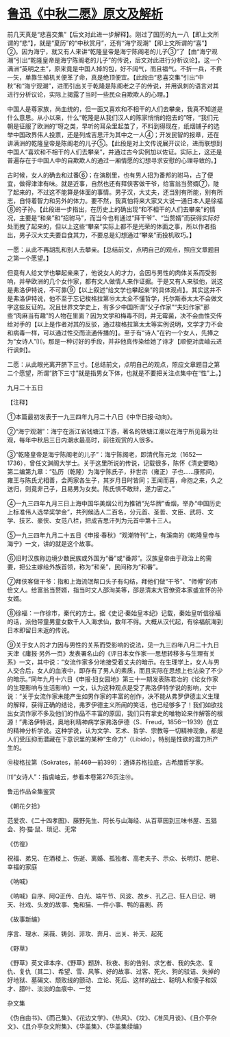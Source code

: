 # [鲁迅《中秋二愿》原文及解析](https://www.vrrw.net/wx/8533.html)

前几天真是“悲喜交集”【后文对此进一步解释】。刚过了国历的九一八【即上文所谓的“悲”】，就是“夏历”的“中秋赏月”，还有“海宁观潮”【即上文所谓的“喜”】②。因为海宁，就又有人来讲“乾隆皇帝是海宁陈阁老的儿子③”了【由“海宁观潮”引出“乾隆皇帝是海宁陈阁老的儿子”的传说，后文对此进行分析议论】。这一个满洲“英明之主”，原来竟是中国人掉的包，好不阔气，而且福气。不折一兵，不费一矢，单靠生殖机关便革了命，真是绝顶便宜。【此段由“悲喜交集”引出“中秋”和“海宁观潮”，进而引出关于乾隆是陈阁老之子的传说，并用讽刺的语言对其进行分析议论，实际上揭露了当时一些民众自欺欺人的心理。】



中国人是尊家族，尚血统的，但一面又喜欢和不相干的人们去攀亲，我真不知道是什么意思。从小以来，什么“乾隆是从我们汉人的陈家悄悄的抱去的”呀，“我们元朝是征服了欧洲的”呀之类，早听的耳朵里起茧了，不料到得现在，纸烟铺子的选举中国政界伟人投票，还是列成吉思汗为其中之一人④；开发民智的报章，还在讲满洲的乾隆皇帝是陈阁老的儿子⑤。【此段是对上文传说展开议论，进而联想到中国人“喜欢和不相干的人们去攀亲”，并通过古今实例加以佐证。实际上，这还是普遍存在于中国人中的自欺欺人的通过一厢情愿的幻想寻求安慰的心理导致的。】

古时候，女人的确去和过番⑥；在演剧里，也有男人招为番邦的驸马，占了便宜，做得津津有味。就是近事，自然也还有拜侠客做干爷，给富翁当赘婿⑦，陡了起来的，不过这不能算是体面的事情。男子汉，大丈夫，还当别有所能，别有所志，自恃着智力和另外的体力。要不然，我真怕将来大家又大说一通日本人是徐福⑧的子孙。【此段进一步指出，在历史上的确出现“和不相干的人们去攀亲”的情况，主要是“和亲”和“招驸马”，而当今也有通过“拜干爷”、“当赘婿”而获得实际好处而拽了起来的，但以上这些“攀亲”实际上都不是光荣的体面之事，所以作者指出，男子汉大丈夫要自食其力，不要总是幻想通过“攀亲”而投机取巧。】

一愿：从此不再胡乱和别人去攀亲。【总结前文，点明自己的观点，照应文章题目之第一个愿望。】

但竟有人给文学也攀起亲来了，他说女人的才力，会因与男性的肉体关系而受影响，并举欧洲的几个女作家，都有文人做情人来作证据。于是又有人来驳他，说这是弗洛伊特说，不可靠⑨【以上叙述“给文学也攀起亲”的具体观点】。其实这并不是弗洛伊特说，他不至于忘记梭格拉第⑩太太全不懂哲学，托尔斯泰太太不会做文字这些反证的。况且世界文学史上，有多少中国所谓“父子作家”“夫妇作家”那些“肉麻当有趣”的人物在里面？因为文学和梅毒不同，并无霉菌，决不会由性交传给对手的【以上是作者对其的反驳，通过梭格拉第太太等实例说明，文学才力不会和病毒一样，可以通过性交而流通传播的】。至于有“诗人”在钓一个女人，先捧之为“女诗人”⑾，那是一种讨好的手段，并非他真传染给她了诗才【顺便对虞岫云进行讽刺】。

二愿：从此眼光离开脐下三寸。【总结前文，点明自己的观点，照应文章题目之第二个愿望，所谓“脐下三寸”就是指男女下体，也就是不要把关注点集中在“性”上。】

九月二十五日



【注释】

①本篇最初发表于一九三四年九月二十八日《中华日报·动向》。

②“海宁观潮”：海宁在浙江省钱塘江下游，著名的铁塘江潮以在海宁所见最为壮观，每年中秋后三日内潮水最高时，前往观赏的人很多。

③“乾隆皇帝是海宁陈阁老的儿子”：海宁陈阁老，即清代陈元龙（1652—1736），曾任文渊阁大学士。关于这里所说的传说，记载很多，陈怀《清史要略》第二编第九章：“弘历（乾隆）为海宁陈氏子，非世宗（雍正）子也……康熙间，雍王与陈氏尤相善，会两家各生子，其岁月日时皆同；王闻而喜，命抱之来，久之送归，则竟非己子，且易男为女矣。陈氏惧不敢辩，遂力密之。”

④一九三四年九月三日上海中国华美烟公司为推销“光华牌”香烟，举办“中国历史上标准伟人选举奖学金”，共列候选人二百名，分元首、圣哲、文臣、武将、文学、技艺、豪侠、女范八栏，把成吉思汗列为元首中第十三人。

⑤一九三四年九月二十五日《申报·春秋》“观潮特刊”上，有溪南的《乾隆皇帝与海宁》一文，讲的就是这个故事。

⑥旧时汉族称边境少数民族或外国为“番”或“番邦”。汉族皇帝由于政治上的需要，把公主嫁给外族首领，称为“和亲”，民间称为“和番”。

⑦拜侠客做干爷：指和上海流氓帮口头子有勾结，拜他们做“干爷”、“师傅”的市侩文人。给富翁当赘婿，指当时文人邵洵美等，邵是清末大官僚资本家盛宣怀的孙女婿。

⑧徐福：一作徐市，秦代的方士。据《史记·秦始皇本纪》记载，秦始皇听信徐福的话，派他带童男童女数千人入海求仙，数年不得。大概从汉代起，有徐福航海到日本即留日未返的传说。

⑨关于女人的才力因与男性的关系而受影响的说法，见一九三四年八月二十九日天津《庸报·另外一页》发表署名山的《评日本女作家──思想转移多与生理有关系》一文，其中说：“女流作家多分地接受着丈夫的暗示。在生理学上，女人与男人交合后，女人的血液中，即存有了男人的素质，而且实际在思想上也沾染了不少的暗示。”同年九月十六日《申报·妇女园地》第三十一期发表陈君冶的《论女作家的生理影响与生活影响》一文，认为这种观点是受了弗洛伊特学说的影响，文中说：“关于女流作家未能产生如男作家的丰富的创作，决不能从弗罗伊德主义生理的解释，获得正确的结论，弗罗伊德主义所闹的笑话，也已经够多了！我们如欲找出女流作家不多及他们的作品不丰富的原因，我们只有拿史的唯物论来作解答的根源！”弗洛伊特说，奥地利精神病学家弗洛伊德（S．Freud，1856—1939）创立的精神分析学说。这种学说，认为文学、艺术、哲学、宗教等一切精神现象，都是人们受压抑而潜藏在下意识里的某种“生命力”（Libido），特别是性欲的潜力所产生的。

⑩梭格拉第（Sokrates，前469—前399）：通译苏格拉底，古希腊哲学家。

⑾“女诗人”：指虞岫云，参看本卷第276页注⑩。

鲁迅作品全集鉴赏

《朝花夕拾》

范爱农、《二十四孝图》、藤野先生、阿长与山海经、从百草园到三味书屋、五猖会、狗·猫·鼠、琐记、无常

《仿徨》

祝福、弟兄、在酒楼上、伤逝、离婚、孤独者、高老夫子、示众、长明灯、肥皂、幸福的家庭

《呐喊》

《呐喊》自序、阿Q正传、白光、端午节、风波、故乡、孔乙己、狂人日记、明天、社戏、头发的故事、兔和猫、一件小事、鸭的喜剧、药

《故事新编》

序言、理水、采薇、铸剑、非攻、奔月、出关、补天、起死

《野草》

《野草》英文译本序、《野草》题辞、秋夜、影的告别、求乞者、我的失恋、复仇、复仇〔其二〕、希望、雪、风筝、好的故事、过客、死火、狗的驳诘、失掉的好地狱、墓碣文、颓败线的颤动、立论、死后、这样的战士、聪明人和傻子和奴才、腊叶、淡淡的血痕中、一觉

杂文集

《伪自由书》、《而己集》、《花边文学》、《热风》、《坟》、《准风月谈》、《且介亭杂文》、《且介亭杂文附集》、《华盖集》、《华盖集续编》

